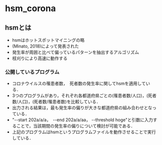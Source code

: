 # hsm_corona

## hsmとは
* hsmはホットスポットマイニングの略
* (Minato, 2018)によって発表された
* 発生率が周囲と比べて偏っているパターンを抽出するアルゴリズム
* 枝刈りにより高速に動作する

### 公開しているプログラム
  * コロナウイルスの罹患者数，　死者数の発生率に関してhsmを適用している．
  * 3つのプログラムがあり，それぞれ各都道府県ごとの(罹患者数/人口)，(死者数/人口)，(死者数/罹患者数)を比較している．
  * 出力される結果は，最も発生率の偏りが大きな都道府県の組み合わせとなっている．
  * "--start 202a/a/a，　--end 202a/a/aa， --threshold hoge"と引数に入力することで，当該期間の発生率の偏りについて検討が可能である．
  * 上記のプログラムはhsmというプログラムファイルを動作させることで実行している．
